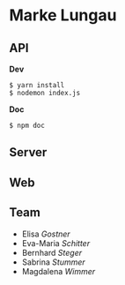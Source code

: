 # Marke Lungau

## API

**Dev**
```
$ yarn install
$ nodemon index.js
```

**Doc**
```
$ npm doc
```



## Server




## Web




## Team
* Elisa *Gostner*
* Eva-Maria *Schitter*
* Bernhard *Steger*
* Sabrina *Stummer*
* Magdalena *Wimmer*
